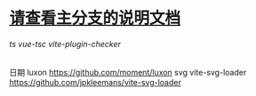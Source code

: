 # [请查看主分支的说明文档](https://github.com/chao921125/vue-vite)
###### ts vue-tsc vite-plugin-checker
日期 luxon https://github.com/moment/luxon
svg vite-svg-loader https://github.com/jpkleemans/vite-svg-loader
